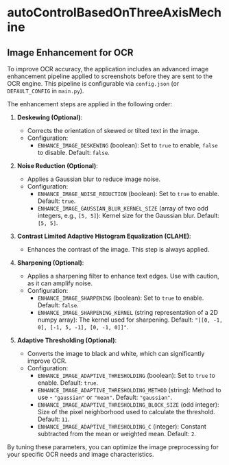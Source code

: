 # autoControlBasedOnThreeAxisMechine

## Image Enhancement for OCR

To improve OCR accuracy, the application includes an advanced image enhancement pipeline applied to screenshots before they are sent to the OCR engine. This pipeline is configurable via `config.json` (or `DEFAULT_CONFIG` in `main.py`).

The enhancement steps are applied in the following order:

1.  **Deskewing (Optional)**:
    *   Corrects the orientation of skewed or tilted text in the image.
    *   Configuration:
        *   `ENHANCE_IMAGE_DESKEWING` (boolean): Set to `true` to enable, `false` to disable. Default: `false`.

2.  **Noise Reduction (Optional)**:
    *   Applies a Gaussian blur to reduce image noise.
    *   Configuration:
        *   `ENHANCE_IMAGE_NOISE_REDUCTION` (boolean): Set to `true` to enable. Default: `true`.
        *   `ENHANCE_IMAGE_GAUSSIAN_BLUR_KERNEL_SIZE` (array of two odd integers, e.g., `[5, 5]`): Kernel size for the Gaussian blur. Default: `[5, 5]`.

3.  **Contrast Limited Adaptive Histogram Equalization (CLAHE)**:
    *   Enhances the contrast of the image. This step is always applied.

4.  **Sharpening (Optional)**:
    *   Applies a sharpening filter to enhance text edges. Use with caution, as it can amplify noise.
    *   Configuration:
        *   `ENHANCE_IMAGE_SHARPENING` (boolean): Set to `true` to enable. Default: `false`.
        *   `ENHANCE_IMAGE_SHARPENING_KERNEL` (string representation of a 2D numpy array): The kernel used for sharpening. Default: `"[[0, -1, 0], [-1, 5, -1], [0, -1, 0]]"`.

5.  **Adaptive Thresholding (Optional)**:
    *   Converts the image to black and white, which can significantly improve OCR.
    *   Configuration:
        *   `ENHANCE_IMAGE_ADAPTIVE_THRESHOLDING` (boolean): Set to `true` to enable. Default: `true`.
        *   `ENHANCE_IMAGE_ADAPTIVE_THRESHOLDING_METHOD` (string): Method to use - `"gaussian"` or `"mean"`. Default: `"gaussian"`.
        *   `ENHANCE_IMAGE_ADAPTIVE_THRESHOLDING_BLOCK_SIZE` (odd integer): Size of the pixel neighborhood used to calculate the threshold. Default: `11`.
        *   `ENHANCE_IMAGE_ADAPTIVE_THRESHOLDING_C` (integer): Constant subtracted from the mean or weighted mean. Default: `2`.

By tuning these parameters, you can optimize the image preprocessing for your specific OCR needs and image characteristics.